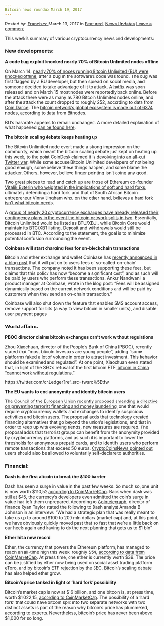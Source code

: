 ```yaml
---
Bitcoin news roundup March 19, 2017
---
```

<article class="post-listing post-18725 post type-post status-publish format-standard has-post-thumbnail hentry 
category-news-updates tag-3099 tag-3676 tag-bitcoin tag-march tag-news tag-roundup">
<div class="post-inner">
<span>Posted by: <a href="https://www.deepdotweb.com/author/francisco/" title="">Francisco </a></span>
<span>March 19, 2017</span>
<span>in <a href="https://www.deepdotweb.com/category/deepdot-news/" rel="category tag">Featured</a>, <a href="https://www.deepdotweb.com/category/news-updates/" rel="category tag">News Updates</a></span>
<span><a href="https://www.deepdotweb.com/2017/03/19/bitcoin-news-roundup-march-19-2017/#respond">Leave a comment</a></span>


<p>This week’s summary of various cryptocurrency news and developments:</p>
<h3>New developments:</h3>
<p><strong>A code bug exploit knocked nearly 70% of Bitcoin Unlimited nodes offline</strong></p>
<p>On March 14, <a href="http://www.coindesk.com/code-bug-exploit-bitcoin-unlimited-nodes/">nearly 70% of nodes running Bitcoin Unlimited (BU) were knocked offline</a>, after a bug in the software’s code was found. The bug was first flagged by a BU developer, but then spread on social media, and someone decided to take advantage of it to attack. A <a href="https://github.com/BitcoinUnlimited/BitcoinUnlimited/releases/tag/1.0.1.1">hotfix</a> was soon released, and on March 15 most nodes were reportedly back online. Before the attack there were as many as 780 Bitcoin Unlimited nodes online, and after the attack the count dropped to roughly 252, according to data from <a href="https://coin.dance/">Coin.Dance</a>. The <a href="https://bitnodes.21.co/">bitcoin network’s global ecosystem is made out of 6374 node</a>s, according to data from Bitnodes.</p>
<p>BU’s hashrate appears to remain unchanged. A more detailed explanation of what happened <a href="https://www.cryptocoinsnews.com/caused-bitcoin-unlimited-node-crash/">can be found here</a>.</p>
<p><strong>The bitcoin scaling debate keeps heating up</strong></p>
<p>The Bitcoin Unlimited node event made a strong impression on the community, which meant the bitcoin scaling debate just kept on heating up this week, to the point CoinDesk claimed it is <a href="http://www.coindesk.com/bitcoins-scaling-debate-devolving-twitter-war/">devolving into an all-out Twitter war</a>. While some accuse Bitcoin Unlimited developers of not being good enough, some believe these things happen, and some blame the attacker. Others, however, believe finger pointing isn’t doing any good.</p>
<p>Two great pieces to read and catch up are those of Ethereum co-founder <a href="http://vitalik.ca/general/2017/03/14/forks_and_markets.html">Vitalik Buterin who weighted in the implications of soft and hard forks</a>, ultimately defending a hard fork, and that of South African Bitcoin entrepreneur <a href="https://vinnylingham.com/a-fork-in-the-road-70288fd3c046">Vinny Lingham who, on the other hand, believes a hard fork isn’t what bitcoin need</a>s.</p>
<p>A <a href="http://www.coindesk.com/bitcoin-exchanges-unveil-emergency-hard-fork-contingency-plan/">group of nearly 20 cryptocurrency exchanges have already released their contingency plans in the event the bitcoin network splits in two</a>. Essentially, Bitcoin Unlimited would be listed as BTU/XBU,, while Bitcoin Core would maintain its BTC/XBT listing. Deposit and withdrawals would still be processed in BTC. According to the statement, the goal is to minimize potential confusion surrounding the event.</p>
<p><strong>Coinbase will start charging fees for on-blockchain transactions</strong></p>
<p><strong>B</strong>itcoin and ether exchange and wallet Coinbase has <a href="https://blog.coinbase.com/coinbase-spring-cleaning-4f27710ff821">recently announced in a blog post</a> that it will put on to users fees of so-called ‘on-chain’ transactions. The company noted it has been supporting these fees, but claims that this policy has now “become a significant cost”, and as such will be paid by users who perform these transactions. Ankur Nandwani, a product manager at Coinbase, wrote in the blog post: &#8220;Fees will be assigned dynamically based on the current network conditions and will be paid by customers when they send an on-chain transaction.&#8221;</p>
<p>Coinbase will also shut down the feature that enables SMS account access, remove support for bits (a way to view bitcoin in smaller units), and disable user payment pages.</p>
<h3>World affairs:</h3>
<p><strong>PBOC director claims bitcoin exchanges can’t work without regulations</strong></p>
<p>Zhou Xiaochuan, director of the People’s Bank of China (PBOC), recently stated that “most bitcoin investors are young people”, adding “some platforms faked a lot of volume in order to attract investment. This behavior should be examined and regulated”. At one point, Xiaochuan even stated that, in light of the SEC’s refusal of the first bitcoin ETF, <a href="https://www.cryptocoinsnews.com/pboc-director-bitcoin-exchanges-cant-work-without-regulations/">bitcoin in China “cannot work without regulations.”</a></p>
<p>https://twitter.com/cnLedger?ref_src=twsrc%5Etfw</p>
<p><strong>The EU wants to end anonymity and identify bitcoin users</strong></p>
<p>The <a href="http://data.consilium.europa.eu/doc/document/ST-15605-2016-INIT/en/pdf">Council of the European Union recently proposed amending a directive on preventing terrorist financing and money laundering,</a> one that would require cryptocurrency wallets and exchanges to identify suspicious activities and bitcoin users. The proposal adds that technology created financing alternatives that go beyond the union’s legislations, and that in order to keep up with evolving trends, new measures are required. The proposal adds that terrorist groups can benefit from the anonymity provided by cryptocurrency platforms, and as such it is important to lower the thresholds for anonymous prepaid cards, and to identify users who perform remote transactions that exceed 50 euros. <a href="https://www.cryptocoinsnews.com/the-european-union-wants-to-identify-bitcoin-users/">CryptoCoinsNews pointed out</a> users should also be allowed to voluntarily self-declare to authorities.</p>
<h3>Financial:</h3>
<p><strong>Dash is the first altcoin to break the $100 barrier</strong></p>
<p>Dash has seen a surge in value in the past few weeks. So much so, one unit is now worth $110,52 <a href="https://coinmarketcap.com/currencies/dash/">according to CoinMarketCap</a>. Back when dash was still at $45, the currency’s developers even admitted the coin’s surge in value had left them unprepared. According to <a href="https://cointelegraph.com/news/dash-shock-growth-sees-altcoin-100-barrier-breached">Cointelegraph</a>, director of finance Ryan Taylor stated the following to Dash analyst Amanda B. Johnson in an interview: “We had a strategic plan that was really meant to take us up to around $100 to 200 mln dollars (market cap) and, at this point, we have obviously quickly moved past that so fast that we’re a little back on our heels again and having to do the next planning that gets us to $1 bln”</p>
<p><strong>Ether hit a new record</strong></p>
<p>Ether, the currency that powers the Ethereum platform, has managed to reach an all-time high this week, roughly $54, <a href="https://cointelegraph.com/news/dash-shock-growth-sees-altcoin-100-barrier-breached">according to data from CoinMarketCap</a>. At press time, one ether is currently worth $39. The price can be justified by ether now being used on social asset trading platform eToro, and by bitcoin’s ETF rejection by the SEC. Bitcoin’s scaling debate has also helped ether grow.</p>
<p><strong>Bitcoin’s price tanked in light of ‘hard fork’ possibility</strong></p>
<p>Bitcoin’s market cap is now at $16 billion, and one bitcoin is, at press time, worth $1,022,15, <a href="https://coinmarketcap.com/currencies/bitcoin/">according to CoinMarketCap</a>. The possibility of a ‘hard fork’ that could have bitcoin split into two separate networks with two distinct assets is part of the reason why bitcoin’s price has plummeted, according to experts. Nevertheless, bitcoin’s price has never been above $1,000 for so long.</p>
</div>
<span style="display:none"><a href="https://www.deepdotweb.com/tag/19/" rel="tag">19</a> <a href="https://www.deepdotweb.com/tag/2017/" rel="tag">2017</a> <a href="https://www.deepdotweb.com/tag/bitcoin/" rel="tag">bitcoin</a> <a href="https://www.deepdotweb.com/tag/march/" rel="tag">march</a> <a href="https://www.deepdotweb.com/tag/news/" rel="tag">news</a> <a href="https://www.deepdotweb.com/tag/roundup/" rel="tag">roundup</a></span> <span style="display:none" class="updated">2017-03-19</span>
<div style="display:none" class="vcard author" itemprop="author" itemscope itemtype="http://schema.org/Person"><strong class="fn" itemprop="name"><a href="https://www.deepdotweb.com/author/francisco/" title="Posts by Francisco" rel="author">Francisco</a></strong></div>
</div>
</article>

